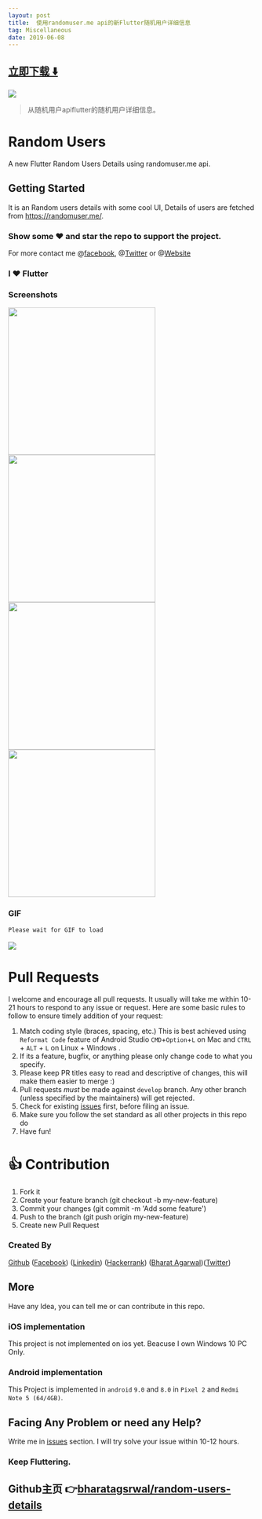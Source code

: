 ```yaml
---
layout: post
title:  使用randomuser.me api的新Flutter随机用户详细信息
tag: Miscellaneous
date: 2019-06-08
---
```


 


## [立即下载 ️⬇️ ](https://codeload.github.com/bharatagsrwal/random-users-details/zip/master) 
<p-3> 

 
![](https://flutterawesome.com/content/images/2019/04/random-users-details.jpg)
 
>
> 从随机用户apiflutter的随机用户详细信息。
>

 
# Random Users 

A new Flutter Random Users Details using randomuser.me api.

## Getting Started

It is an Random users details with some cool UI, Details of users are fetched from https://randomuser.me/.

### Show some :heart: and star the repo to support the project. 
For more contact me @[facebook](https://www.facebook.com/bharatagsrwal), @[Twitter](https://twitter.com/bharatagsrwal) or @[Website](https://iambharat.tk)

### I :heart: Flutter 

### Screenshots

<img src="https://raw.githubusercontent.com/bharatagsrwal/random-users-details/master/screenshots/1.png" height="300em" /> <img src="/screenshots/2.png" height="300em" /> <img src="/screenshots/3.png" height="300em" /> <img src="/screenshots/4.png" height="300em" /><br>
### GIF
`Please wait for GIF to load`<br><br>
<img src="/screenshots/random_users.gif"/>

# Pull Requests

I welcome and encourage all pull requests. It usually will take me within 10-21 hours to respond to any issue or request. Here are some basic rules to follow to ensure timely addition of your request:

1.  Match coding style (braces, spacing, etc.) This is best achieved using `Reformat Code` feature of Android Studio `CMD`+`Option`+`L` on Mac and `CTRL` + `ALT` + `L` on Linux + Windows .
2.  If its a feature, bugfix, or anything please only change code to what you specify.
3.  Please keep PR titles easy to read and descriptive of changes, this will make them easier to merge :)
4.  Pull requests _must_ be made against `develop` branch. Any other branch (unless specified by the maintainers) will get rejected.
5.  Check for existing [issues](https://github.com/bharatagsrwal/random-users-details/issues) first, before filing an issue.
6.  Make sure you follow the set standard as all other projects in this repo do
7.  Have fun!

# 👍 Contribution
1. Fork it
2. Create your feature branch (git checkout -b my-new-feature)
3. Commit your changes (git commit -m 'Add some feature')
4. Push to the branch (git push origin my-new-feature)
5. Create new Pull Request


### Created By

[Github](https://github.com/bharatagsrwal) ([Facebook](https://www.facebook.com/bharatagsrwal)) ([Linkedin](https://www.linkedin.com/in/bharatagsrwal)) ([Hackerrank](https://www.hackerrank.com/bharatagsrwal))
([Bharat Agarwal](https://iambharat.tk))([Twitter](https://www.twitter.com/bharatagsrwal))

## More
Have any Idea, you can tell me or can contribute in this repo.

### iOS implementation

This project is not implemented on ios yet. Beacuse I own Windows 10 PC Only.

### Android implementation
This Project is implemented in `android` `9.0` and `8.0` in `Pixel 2` and `Redmi Note 5 (64/4GB)`.

## Facing Any Problem or need any Help?
Write me in [issues](https://github.com/bharatagsrwal/random-users-details/issues) section. I will try solve your issue within 10-12 hours.
### Keep Fluttering.

## Github主页 👉[bharatagsrwal/random-users-details](http://github.com/bharatagsrwal/random-users-details)